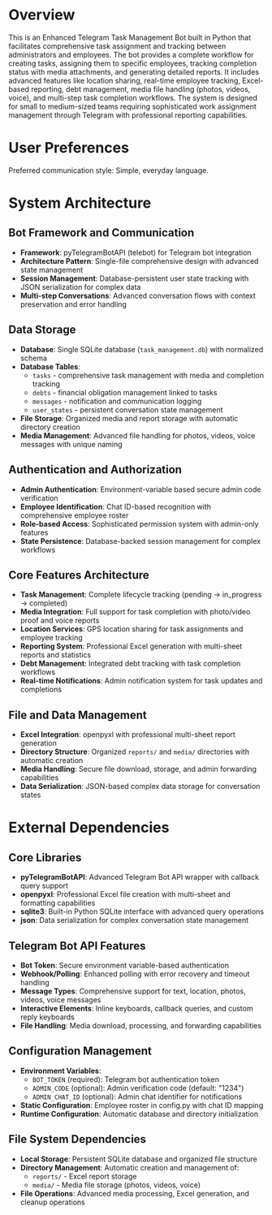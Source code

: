 # Overview

This is an Enhanced Telegram Task Management Bot built in Python that facilitates comprehensive task assignment and tracking between administrators and employees. The bot provides a complete workflow for creating tasks, assigning them to specific employees, tracking completion status with media attachments, and generating detailed reports. It includes advanced features like location sharing, real-time employee tracking, Excel-based reporting, debt management, media file handling (photos, videos, voice), and multi-step task completion workflows. The system is designed for small to medium-sized teams requiring sophisticated work assignment management through Telegram with professional reporting capabilities.

# User Preferences

Preferred communication style: Simple, everyday language.

# System Architecture

## Bot Framework and Communication
- **Framework**: pyTelegramBotAPI (telebot) for Telegram bot integration
- **Architecture Pattern**: Single-file comprehensive design with advanced state management
- **Session Management**: Database-persistent user state tracking with JSON serialization for complex data
- **Multi-step Conversations**: Advanced conversation flows with context preservation and error handling

## Data Storage
- **Database**: Single SQLite database (`task_management.db`) with normalized schema
- **Database Tables**: 
  - `tasks` - comprehensive task management with media and completion tracking
  - `debts` - financial obligation management linked to tasks
  - `messages` - notification and communication logging
  - `user_states` - persistent conversation state management
- **File Storage**: Organized media and report storage with automatic directory creation
- **Media Management**: Advanced file handling for photos, videos, voice messages with unique naming

## Authentication and Authorization
- **Admin Authentication**: Environment-variable based secure admin code verification
- **Employee Identification**: Chat ID-based recognition with comprehensive employee roster
- **Role-based Access**: Sophisticated permission system with admin-only features
- **State Persistence**: Database-backed session management for complex workflows

## Core Features Architecture
- **Task Management**: Complete lifecycle tracking (pending → in_progress → completed)
- **Media Integration**: Full support for task completion with photo/video proof and voice reports
- **Location Services**: GPS location sharing for task assignments and employee tracking
- **Reporting System**: Professional Excel generation with multi-sheet reports and statistics
- **Debt Management**: Integrated debt tracking with task completion workflows
- **Real-time Notifications**: Admin notification system for task updates and completions

## File and Data Management
- **Excel Integration**: openpyxl with professional multi-sheet report generation
- **Directory Structure**: Organized `reports/` and `media/` directories with automatic creation
- **Media Handling**: Secure file download, storage, and admin forwarding capabilities
- **Data Serialization**: JSON-based complex data storage for conversation states

# External Dependencies

## Core Libraries
- **pyTelegramBotAPI**: Advanced Telegram Bot API wrapper with callback query support
- **openpyxl**: Professional Excel file creation with multi-sheet and formatting capabilities
- **sqlite3**: Built-in Python SQLite interface with advanced query operations
- **json**: Data serialization for complex conversation state management

## Telegram Bot API Features
- **Bot Token**: Secure environment variable-based authentication
- **Webhook/Polling**: Enhanced polling with error recovery and timeout handling
- **Message Types**: Comprehensive support for text, location, photos, videos, voice messages
- **Interactive Elements**: Inline keyboards, callback queries, and custom reply keyboards
- **File Handling**: Media download, processing, and forwarding capabilities

## Configuration Management
- **Environment Variables**: 
  - `BOT_TOKEN` (required): Telegram bot authentication token
  - `ADMIN_CODE` (optional): Admin verification code (default: "1234")
  - `ADMIN_CHAT_ID` (optional): Admin chat identifier for notifications
- **Static Configuration**: Employee roster in config.py with chat ID mapping
- **Runtime Configuration**: Automatic database and directory initialization

## File System Dependencies
- **Local Storage**: Persistent SQLite database and organized file structure
- **Directory Management**: Automatic creation and management of:
  - `reports/` - Excel report storage
  - `media/` - Media file storage (photos, videos, voice)
- **File Operations**: Advanced media processing, Excel generation, and cleanup operations